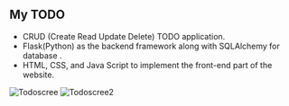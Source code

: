 ## My TODO
- CRUD (Create Read Update Delete) TODO application.
- Flask(Python) as the backend framework along with SQLAlchemy for database .
- HTML, CSS, and Java Script to implement the front-end part of the website.

![Todoscree](https://user-images.githubusercontent.com/71227896/182150702-56611c59-846a-4bf9-83c9-2971a496e192.png)
![Todoscree2](https://user-images.githubusercontent.com/71227896/182152461-476bc38a-ac00-44a3-9c03-05a3da8793ab.png)
